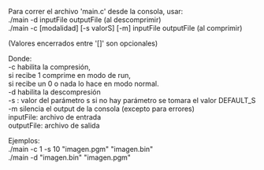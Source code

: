  Para correr el archivo 'main.c' desde la consola, usar:  
  ./main -d inputFile outputFile (al descomprimir)  
  ./main -c [modalidad] [-s valorS] [-m] inputFile outputFile  (al comprimir)
 
 (Valores encerrados entre '[]' son opcionales)

 Donde:  
   -c <number> habilita la compresión,  
   si recibe 1 comprime en modo de run,  
   si recibe un 0 o nada lo hace en modo normal.  
   -d habilita la descompresión  
   -s <number>: valor del parámetro s 
   si no hay parámetro se tomara el valor DEFAULT_S  
   -m silencia el output de la consola (excepto para errores)  
   inputFile: archivo de entrada  
   outputFile: archivo de salida
   
Ejemplos:  
    ./main -c 1 -s 10 "imagen.pgm" "imagen.bin"  
    ./main -d "imagen.bin" "imagen.pgm"  
